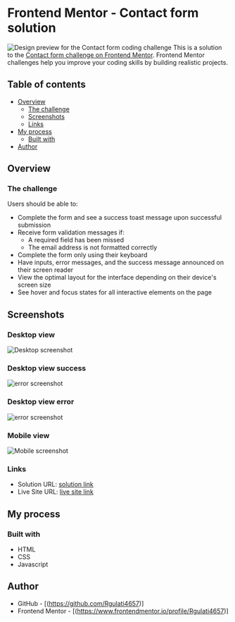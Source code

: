 # Frontend Mentor - Contact form solution

![Design preview for the Contact form coding challenge](./design/desktop-preview.jpg)
This is a solution to the [Contact form challenge on Frontend Mentor](https://www.frontendmentor.io/challenges/contact-form--G-hYlqKJj). Frontend Mentor challenges help you improve your coding skills by building realistic projects. 

## Table of contents

- [Overview](#overview)
  - [The challenge](#the-challenge)
  - [Screenshots](#screenshots)
  - [Links](#links)
- [My process](#my-process)
  - [Built with](#built-with)
- [Author](#author)

## Overview

### The challenge

Users should be able to:

- Complete the form and see a success toast message upon successful submission
- Receive form validation messages if:
  - A required field has been missed
  - The email address is not formatted correctly
- Complete the form only using their keyboard
- Have inputs, error messages, and the success message announced on their screen reader
- View the optimal layout for the interface depending on their device's screen size
- See hover and focus states for all interactive elements on the page

## Screenshots
### Desktop view
![Desktop screenshot](/screenshot-desktop.png)
### Desktop view success
![error screenshot](/screenshot-desktop-success.png)
### Desktop view error
![error screenshot](/screenshot-desktop-error.png)
### Mobile view
![Mobile screenshot](/screenshot-mobile.png)


### Links

- Solution URL: [solution link](https://github.com/Rgulati4657/contact_form_prac/upload)
- Live Site URL: [live site link](https://contact-form-challenge-eta.vercel.app/)

## My process

### Built with

- HTML
- CSS 
- Javascript

## Author

- GitHub - [(https://github.com/Rgulati4657)]
- Frontend Mentor - [(https://www.frontendmentor.io/profile/Rgulati4657)]